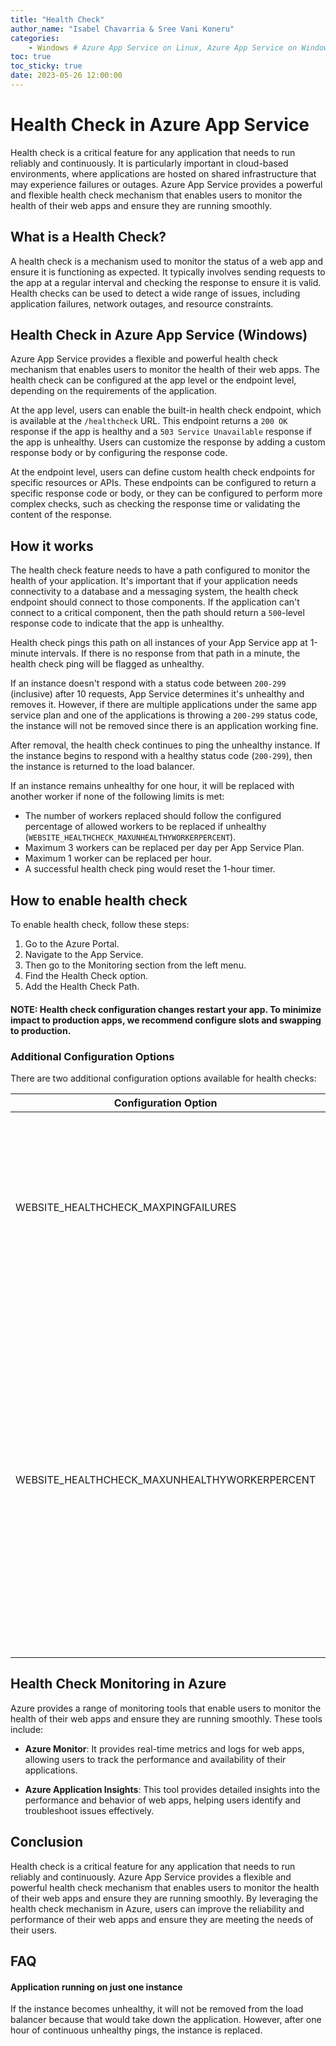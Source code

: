 ```yaml
---
title: "Health Check"
author_name: "Isabel Chavarria & Sree Vani Koneru"
categories:
    - Windows # Azure App Service on Linux, Azure App Service on Windows, Function App, Azure VM, Azure SDK
toc: true
toc_sticky: true
date: 2023-05-26 12:00:00
---
```

# Health Check in Azure App Service

Health check is a critical feature for any application that needs to run reliably and continuously. It is particularly important in cloud-based environments, where applications are hosted on shared infrastructure that may experience failures or outages. Azure App Service provides a powerful and flexible health check mechanism that enables users to monitor the health of their web apps and ensure they are running smoothly.

## What is a Health Check?

A health check is a mechanism used to monitor the status of a web app and ensure it is functioning as expected. It typically involves sending requests to the app at a regular interval and checking the response to ensure it is valid. Health checks can be used to detect a wide range of issues, including application failures, network outages, and resource constraints.

## Health Check in Azure App Service (Windows)

Azure App Service provides a flexible and powerful health check mechanism that enables users to monitor the health of their web apps. The health check can be configured at the app level or the endpoint level, depending on the requirements of the application.

At the app level, users can enable the built-in health check endpoint, which is available at the `/healthcheck` URL. This endpoint returns a `200 OK` response if the app is healthy and a `503 Service Unavailable` response if the app is unhealthy. Users can customize the response by adding a custom response body or by configuring the response code.

At the endpoint level, users can define custom health check endpoints for specific resources or APIs. These endpoints can be configured to return a specific response code or body, or they can be configured to perform more complex checks, such as checking the response time or validating the content of the response.

## How it works

The health check feature needs to have a path configured to monitor the health of your application. It's important that if your application needs connectivity to a database and a messaging system, the health check endpoint should connect to those components. If the application can't connect to a critical component, then the path should return a `500`-level response code to indicate that the app is unhealthy.

Health check pings this path on all instances of your App Service app at 1-minute intervals. If there is no response from that path in a minute, the health check ping will be flagged as unhealthy.

If an instance doesn't respond with a status code between `200-299` (inclusive) after 10 requests, App Service determines it's unhealthy and removes it. However, if there are multiple applications under the same app service plan and one of the applications is throwing a `200-299` status code, the instance will not be removed since there is an application working fine.

After removal, the health check continues to ping the unhealthy instance. If the instance begins to respond with a healthy status code (`200-299`), then the instance is returned to the load balancer.

If an instance remains unhealthy for one hour, it will be replaced with another worker if none of the following limits is met:
- The number of workers replaced should follow the configured percentage of allowed workers to be replaced if unhealthy (`WEBSITE_HEALTHCHECK_MAXUNHEALTHYWORKERPERCENT`).
- Maximum 3 workers can be replaced per day per App Service Plan.
- Maximum 1 worker can be replaced per hour.
- A successful health check ping would reset the 1-hour timer.

## How to enable health check

To enable health check, follow these steps:

1. Go to the Azure Portal.
2. Navigate to the App Service.
3. Then go to the Monitoring section from the left menu.
4. Find the Health Check option.
5. Add the Health Check Path.


#### NOTE: Health check configuration changes restart your app. To minimize impact to production apps, we recommend configure slots and swapping to production.   

### Additional Configuration Options

There are two additional configuration options available for health checks:

| Configuration Option                      | Description                                                                                                    |
|-------------------------------------------|----------------------------------------------------------------------------------------------------------------|
| WEBSITE_HEALTHCHECK_MAXPINGFAILURES       | This option defines the required number of failed requests for an instance to be considered unhealthy and removed from the load balancer. |
| WEBSITE_HEALTHCHECK_MAXUNHEALTHYWORKERPERCENT | By default, the health check will no remove more than half of the instances in case of "unhealthy". However; customer can override this behavior, set app setting to a value between 1 and 100. A higher value means more unhealthy instances will be removed (default value is 50).  |

## Health Check Monitoring in Azure

Azure provides a range of monitoring tools that enable users to monitor the health of their web apps and ensure they are running smoothly. These tools include:

- **Azure Monitor**: It provides real-time metrics and logs for web apps, allowing users to track the performance and availability of their applications.

- **Azure Application Insights**: This tool provides detailed insights into the performance and behavior of web apps, helping users identify and troubleshoot issues effectively.

## Conclusion

Health check is a critical feature for any application that needs to run reliably and continuously. Azure App Service provides a flexible and powerful health check mechanism that enables users to monitor the health of their web apps and ensure they are running smoothly. By leveraging the health check mechanism in Azure, users can improve the reliability and performance of their web apps and ensure they are meeting the needs of their users.

## FAQ 

 

#### Application running on just one instance 

If the instance becomes unhealthy, it will not be removed from the load balancer because that would take down the application. However, after one hour of continuous unhealthy pings, the instance is replaced. 
